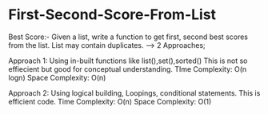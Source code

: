 # First-Second-Score-From-List
Best Score:- Given a list, write a function to get first, second best scores from the list. 
List may contain duplicates.
--> 2 Approaches;

Approach 1: Using in-built functions like list(),set(),sorted()
            This is not so effiecient but good for conceptual understanding.
            TIme Complexity: O(n logn)
            Space Complexity: O(n)

Approach 2: Using logical building, Loopings, conditional statements.
            This is efficient code.
            Time Complexity: O(n)
            Space Complexity: O(1)
